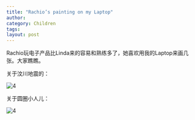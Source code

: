 ```yaml
---
title: "Rachio’s painting on my Laptop"
author:
category: Children
tags: 
layout: post
---
```

Rachio玩电子产品比Linda来的容易和熟练多了，她喜欢用我的Laptop来画几张。大家瞧瞧。

关于汶川地震的：

<img src="http://i38.tinypic.com/14u98o8.jpg" alt="4" />

关于圆圈小人儿：

<img src="http://i38.tinypic.com/33afixe.jpg" alt="4" />

